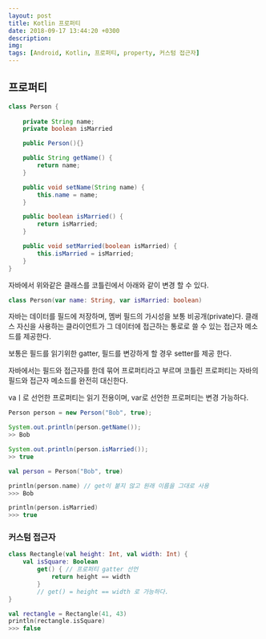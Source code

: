 ```yaml
---
layout: post
title: Kotlin 프로퍼티
date: 2018-09-17 13:44:20 +0300
description:
img: 
tags: [Android, Kotlin, 프로퍼티, property, 커스텀 접근자]
---
```

## 프로퍼티

```java
class Person {
    
    private String name;
    private boolean isMarried

    public Person(){}

    public String getName() {
        return name;
    }

    public void setName(String name) {
        this.name = name;
    }

    public boolean isMarried() {
        return isMarried;
    }

    public void setMarried(boolean isMarried) {
        this.isMarried = isMarried;
    }
}
```

자바에서 위와같은 클래스를 코틀린에서 아래와 같이 변경 할 수 있다.

```kotlin
class Person(var name: String, var isMarried: boolean)
```

자바는 데이터를 필드에 저장하며, 멤버 필드의 가시성을 보통 비공개(private)다. 클래스 자신을 사용하는 클라이언트가 그 데이터에 접근하는 통로로 쓸 수 있는 접근자 메소드를 제공한다. <br>

보통은 필드를 읽기위한 gatter, 필드를 변강하게 할 경우 setter를 제공 한다.<br>

자바에서는 필드와 접근자를 한데 묶어 프로퍼티라고 부르며 코틀린 프로퍼티는 자바의 필드와 접근자 메소드를 완전히 대신한다.<br>

vaㅣ로 선언한 프로퍼티는 읽기 전용이며, var로 선언한 프로퍼티는 변경 가능하다.

```java
Person person = new Person("Bob", true);

System.out.println(person.getName());
>> Bob

System.out.println(person.isMarried());
>> true
```
```kotlin
val person = Person("Bob", true)

println(person.name) // get이 붙지 않고 원래 이름을 그대로 사용
>>> Bob

println(person.isMarried)
>>> true
```

### 커스텀 접근자
```kotlin
class Rectangle(val height: Int, val width: Int) {
    val isSquare: Boolean
        get() { // 프로퍼티 gatter 선언
            return height == width
        }
        // get() = height == width 로 가능하다.
}

val rectangle = Rectangle(41, 43)
println(rectangle.isSquare)
>>> false
```
